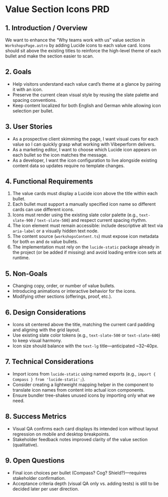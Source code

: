 # Value Section Icons PRD

## 1. Introduction / Overview
We want to enhance the “Why teams work with us” value section in `WorkshopsPage.astro` by adding Lucide icons to each value card. Icons should sit above the existing titles to reinforce the high-level theme of each bullet and make the section easier to scan.

## 2. Goals
- Help visitors understand each value card’s theme at a glance by pairing it with an icon.
- Preserve the current clean visual style by reusing the slate palette and spacing conventions.
- Keep content localized for both English and German while allowing icon selection per bullet.

## 3. User Stories
- As a prospective client skimming the page, I want visual cues for each value so I can quickly grasp what working with Vibeperform delivers.
- As a marketing editor, I want to choose which Lucide icon appears on each bullet so the icon matches the message.
- As a developer, I want the icon configuration to live alongside existing content data so updates require no template changes.

## 4. Functional Requirements
1. The value cards must display a Lucide icon above the title within each bullet.
2. Each bullet must support a manually specified icon name so different cards can use different icons.
3. Icons must render using the existing slate color palette (e.g., `text-slate-900` / `text-slate-500`) and respect current spacing rhythm.
4. The icon element must remain accessible: include descriptive alt text via `aria-label` or a visually hidden text node.
5. The content source (`workshopsContent.ts`) must expose icon metadata for both `en` and `de` value bullets.
6. The implementation must rely on the `lucide-static` package already in the project (or be added if missing) and avoid loading entire icon sets at runtime.

## 5. Non-Goals
- Changing copy, order, or number of value bullets.
- Introducing animations or interactive behavior for the icons.
- Modifying other sections (offerings, proof, etc.).

## 6. Design Considerations
- Icons sit centered above the title, matching the current card padding and aligning with the grid layout.
- Use existing slate color tokens (e.g., `text-slate-500` or `text-slate-600`) to keep visual harmony.
- Icon size should balance with the `text-lg` title—anticipated ~32–40px.

## 7. Technical Considerations
- Import icons from `lucide-static` using named exports (e.g., `import { Compass } from 'lucide-static';`).
- Consider creating a lightweight mapping helper in the component to translate icon names from content into actual icon components.
- Ensure bundler tree-shakes unused icons by importing only what we need.

## 8. Success Metrics
- Visual QA confirms each card displays its intended icon without layout regression on mobile and desktop breakpoints.
- Stakeholder feedback notes improved clarity of the value section (qualitative).

## 9. Open Questions
- Final icon choices per bullet (Compass? Cog? Shield?)—requires stakeholder confirmation.
- Acceptance criteria depth (visual QA only vs. adding tests) is still to be decided later per user direction.
